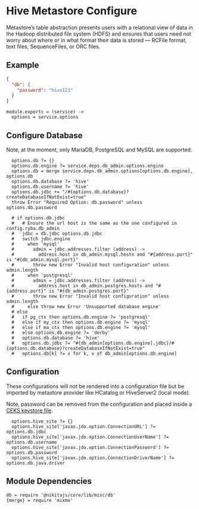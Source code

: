 
# Hive Metastore Configure

Metastore’s table abstraction presents users with a relational view of data in the Hadoop
distributed file system (HDFS) and ensures that users need not worry about where or in what
format their data is stored — RCFile format, text files, SequenceFiles, or ORC files.

## Example

```json
{
  "db": {
    "password": "hive123"
  }
}
```

    module.exports = (service) ->
      options = service.options

## Configure Database

Note, at the moment, only MariaDB, PostgreSQL and MySQL are supported.

      options.db ?= {}
      options.db.engine ?= service.deps.db_admin.options.engine
      options.db = merge service.deps.db_admin.options[options.db.engine], options.db
      options.db.database ?= 'hive'
      options.db.username ?= 'hive'
      options.db.jdbc += "/#{options.db.database}?createDatabaseIfNotExist=true"
      throw Error "Required Option: db.password" unless options.db.password
      
      # if options.db.jdbc
      #   # Ensure the url host is the same as the one configured in config.ryba.db_admin
      #   jdbc = db.jdbc options.db.jdbc
      #   switch jdbc.engine
      #     when 'mysql'
      #       admin = jdbc.addresses.filter (address) ->
      #         address.host in db_admin.mysql.hosts and "#{address.port}" is "#{db_admin.mysql.port}"
      #       throw new Error "Invalid host configuration" unless admin.length
      #     when 'postgresql'
      #       admin = jdbc.addresses.filter (address) ->
      #         address.host in db_admin.postgres.hosts and "#{address.port}" is "#{db_admin.postgres.port}"
      #       throw new Error "Invalid host configuration" unless admin.length
      #     else throw new Error 'Unsupported database engine'
      # else
      #   if pg_ctx then options.db.engine ?= 'postgresql'
      #   else if my_ctx then options.db.engine ?= 'mysql'
      #   else if ma_ctx then options.db.engine ?= 'mysql'
      #   else options.db.engine ?= 'derby'
      #   options.db.database ?= 'hive'
      #   options.db.jdbc ?= "#{db_admin[options.db.engine].jdbc}/#{options.db.database}?createDatabaseIfNotExist=true"
      #   options.db[k] ?= v for k, v of db_admin[options.db.engine]

## Configuration

These configurations will not be rendered into a configuration file but be imported
by metastore provider like HCatalog or HiveServer2 (local mode).

Note, password can be removed from the configuration and placed inside a [CEKS
keystore file](https://cwiki.apache.org/confluence/display/Hive/AdminManual+Configuration#AdminManualConfiguration-RemovingHiveMetastorePasswordfromHiveConfiguration).

      options.hive_site ?= {}
      options.hive_site['javax.jdo.option.ConnectionURL'] ?= options.db.jdbc
      options.hive_site['javax.jdo.option.ConnectionUserName'] ?= options.db.username
      options.hive_site['javax.jdo.option.ConnectionPassword'] ?= options.db.password
      options.hive_site['javax.jdo.option.ConnectionDriverName'] ?= options.db.java.driver

## Module Dependencies

    db = require '@nikitajs/core/lib/misc/db'
    {merge} = require 'mixme'
